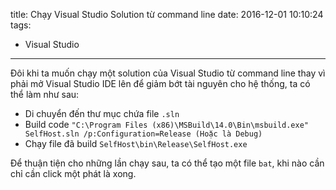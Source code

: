 title: Chạy Visual Studio Solution từ command line
date: 2016-12-01 10:10:24
tags:
  - Visual Studio
---

Đôi khi ta muốn chạy một solution của Visual Studio từ command line thay vì phải mở Visual Studio IDE lên để giảm bớt tài nguyên cho hệ thống, ta có thể làm như sau:

- Di chuyển đến thư mục chứa file `.sln`
- Build code `"C:\Program Files (x86)\MSBuild\14.0\Bin\msbuild.exe" SelfHost.sln /p:Configuration=Release (Hoặc là Debug)`
- Chạy file đã build `SelfHost\bin\Release\SelfHost.exe`

Để thuận tiện cho những lần chạy sau, ta có thể tạo một file `bat`, khi nào cần chỉ cần click một phát là xong.